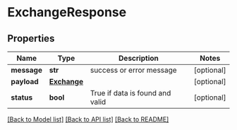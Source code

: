 # ExchangeResponse

## Properties
| Name        | Type                        | Description                     | Notes      |
|-------------|-----------------------------|---------------------------------|------------|
| **message** | **str**                     | success or error message        | [optional] |
| **payload** | [**Exchange**](Exchange.md) |                                 | [optional] |
| **status**  | **bool**                    | True if data is found and valid | [optional] |

[[Back to Model list]](../../README.md#documentation-for-models) [[Back to API list]](../README.md#documentation-for-api-endpoints) [[Back to README]](../README.md)


